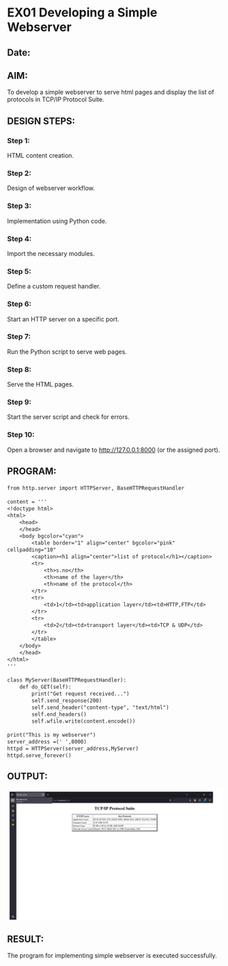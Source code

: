 # EX01 Developing a Simple Webserver
## Date:

## AIM:
To develop a simple webserver to serve html pages and display the list of protocols in TCP/IP Protocol Suite.

## DESIGN STEPS:
### Step 1: 
HTML content creation.

### Step 2:
Design of webserver workflow.

### Step 3:
Implementation using Python code.

### Step 4:
Import the necessary modules.

### Step 5:
Define a custom request handler.

### Step 6:
Start an HTTP server on a specific port.

### Step 7:
Run the Python script to serve web pages.

### Step 8:
Serve the HTML pages.

### Step 9:
Start the server script and check for errors.

### Step 10:
Open a browser and navigate to http://127.0.0.1:8000 (or the assigned port).

## PROGRAM:
```
from http.server import HTTPServer, BaseHTTPRequestHandler

content = '''
<!doctype html>
<html>
    <head>
    </head>
    <body bgcolor="cyan">
        <table border="1" align="center" bgcolor="pink" cellpadding="10"
        <caption><h1 align="center">list of protocol</h1></caption>
        <tr>
            <th>s.no</th>
            <th>name of the layer</th>
            <th>name of the protocol</th>
        </tr>
        <tr>
            <td>1</td><td>application layer</td><td>HTTP,FTP</td>
        </tr>
        <tr>
            <td>2</td><td>transport layer</td><td>TCP & UDP</td>
        </tr>
        </table>
    </body>
    </head>
</html>
'''

class MyServer(BaseHTTPRequestHandler):
    def do_GET(self):
        print("Get request received...")
        self.send_response(200) 
        self.send_header("content-type", "text/html")       
        self.end_headers()
        self.wfile.write(content.encode())

print("This is my webserver") 
server_address =(' ',8000)
httpd = HTTPServer(server_address,MyServer)
httpd.serve_forever()
```

## OUTPUT:
![alt text](image.png)



## RESULT:
The program for implementing simple webserver is executed successfully.
